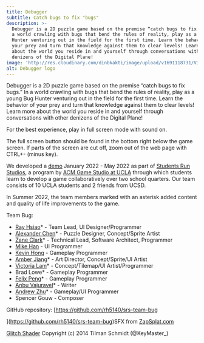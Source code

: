 ```yaml
---
title: Debugger
subtitle: Catch bugs to fix "bugs"
description: >-
  Debugger is a 2D puzzle game based on the premise “catch bugs to fix bugs.” In
  a world crawling with bugs that bend the rules of reality, play as a young Bug
  Hunter venturing out in the field for the first time. Learn the behavior of
  your prey and turn that knowledge against them to clear levels! Learn more
  about the world you reside in and yourself through conversations with other
  denizens of the Digital Plane! 
image: 'http://res.cloudinary.com/dinbkakti/image/upload/v1691118731/V36Lbc_fe2hss.png'
alt: Debugger logo
---
```


Debugger is a 2D puzzle game based on the premise “catch  bugs to fix bugs.” In a world crawling with bugs that bend the rules of  reality, play as a young Bug Hunter venturing out in the field for the  first time. Learn 
the behavior of your prey and turn that knowledge  against them to clear levels! Learn more about the world you reside in  and yourself through conversations with other denizens of the Digital  Plane!

For the best experience, play in full screen mode with sound on.

The full screen button should be found in the bottom right below the game screen. If parts of the screen are cut off, zoom out of the web page with CTRL+- (minus key).

We developed a [demo](https://raddishradish.itch.io/debugger-srs) January 2022 - May 2022 as part of [Students Run Studios](https://itch.io/c/2529704/students-run-studios-2022), a program by [ACM Game Studio at UCLA](https://uclaacmstudio.itch.io/) through which students learn to develop a game collaboratively over two  school quarters. Our team consists of 10 UCLA students and 2 friends from UCSD. 

In Summer 2022, the team members marked with an asterisk added content and quality of life improvements to the game.

Team Bug:

*  [Ray Hsiao](https://raddishradish.itch.io/)\* - Team Lead, UI Designer/Programmer
* [Alexander Chen](https://jabenero.itch.io/)\* - Puzzle Designer, Concept/Sprite Artist 
* [Zane Clark](https://ketexon.itch.io/)\* - Technical Lead, Software Architect, Programmer 
* [Mike Han](https://hiccuphan.itch.io/) - UI Programmer 
* [Kevin Hong](https://kkev29.itch.io/) - Gameplay Programmer 
* [Amber Jiang](https://ambrealla.itch.io/)\* - Art Director, Concept/Sprite/UI Artist 
* [Victoria Lam](https://pinlunix.itch.io/)\* - Concept/Tilemap/UI Artist/Programmer
* Brad Lowe\* - Gameplay Programmer 
* [Felix Peng](https://fpeng.itch.io/)\* - Gameplay Programmer 
* [Anbu Vajuravel](https://itch.io/game/accept-admin/1537899/4553156)\* - Writer 
* [Andrew Zhu](https://azhu1223.itch.io/)\* - Gameplay/UI Programmer 
* Spencer Gouw - Composer

GitHub repository: [https://github.com/rh5140/srs-team-bug

](https://github.com/rh5140/srs-team-bug)SFX from [ZapSplat.com](https://www.zapsplat.com/music/game-sound-retro-blip-short/)

[Glitch Shader](https://gist.github.com/KeyMaster-/363d3d5c35b956dfacdd) Copyright (c) 2014 Tilman Schmidt (@KeyMaster\_)
